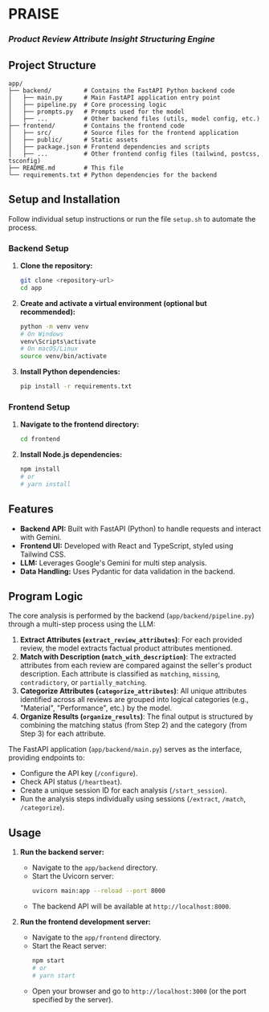 # PRAISE
### _Product Review Attribute Insight Structuring Engine_

## Project Structure

```
app/
├── backend/         # Contains the FastAPI Python backend code
│   ├── main.py      # Main FastAPI application entry point
│   ├── pipeline.py  # Core processing logic
│   ├── prompts.py   # Prompts used for the model
│   ├── ...          # Other backend files (utils, model config, etc.)
├── frontend/        # Contains the frontend code
│   ├── src/         # Source files for the frontend application
│   ├── public/      # Static assets
│   ├── package.json # Frontend dependencies and scripts
│   ├── ...          # Other frontend config files (tailwind, postcss, tsconfig)
├── README.md        # This file
└── requirements.txt # Python dependencies for the backend
```

## Setup and Installation
Follow individual setup instructions or run the file `setup.sh` to automate the process.

### Backend Setup

1.  **Clone the repository:**
    ```bash
    git clone <repository-url>
    cd app
    ```
2.  **Create and activate a virtual environment (optional but recommended):**
    ```bash
    python -m venv venv
    # On Windows
    venv\Scripts\activate
    # On macOS/Linux
    source venv/bin/activate
    ```
3.  **Install Python dependencies:**
    ```bash
    pip install -r requirements.txt
    ```

### Frontend Setup

1.  **Navigate to the frontend directory:**
    ```bash
    cd frontend
    ```
2.  **Install Node.js dependencies:**
    ```bash
    npm install
    # or
    # yarn install
    ```

## Features

*   **Backend API:** Built with FastAPI (Python) to handle requests and interact with Gemini.
*   **Frontend UI:** Developed with React and TypeScript, styled using Tailwind CSS.
*   **LLM:** Leverages Google's Gemini for multi step analysis.
*   **Data Handling:** Uses Pydantic for data validation in the backend.

## Program Logic

The core analysis is performed by the backend (`app/backend/pipeline.py`) through a multi-step process using the LLM:

1.  **Extract Attributes (`extract_review_attributes`)**: For each provided review, the model extracts factual product attributes mentioned.
2.  **Match with Description (`match_with_description`)**: The extracted attributes from each review are compared against the seller's product description. Each attribute is classified as `matching`, `missing`, `contradictory`, or `partially_matching`.
3.  **Categorize Attributes (`categorize_attributes`)**: All unique attributes identified across all reviews are grouped into logical categories (e.g., "Material", "Performance", etc.) by the model.
4.  **Organize Results (`organize_results`)**: The final output is structured by combining the matching status (from Step 2) and the category (from Step 3) for each attribute.

The FastAPI application (`app/backend/main.py`) serves as the interface, providing endpoints to:
*   Configure the API key (`/configure`).
*   Check API status (`/heartbeat`).
*   Create a unique session ID for each analysis (`/start_session`).
*   Run the analysis steps individually using sessions (`/extract`, `/match`, `/categorize`).

## Usage

1.  **Run the backend server:**
    *   Navigate to the `app/backend` directory.
    *   Start the Uvicorn server:
        ```bash
        uvicorn main:app --reload --port 8000
        ```
    *   The backend API will be available at `http://localhost:8000`.

2.  **Run the frontend development server:**
    *   Navigate to the `app/frontend` directory.
    *   Start the React server:
        ```bash
        npm start
        # or
        # yarn start
        ```
    *   Open your browser and go to `http://localhost:3000` (or the port specified by the server).